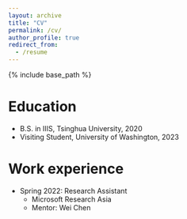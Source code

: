 ```yaml
---
layout: archive
title: "CV"
permalink: /cv/
author_profile: true
redirect_from:
  - /resume
---
```


{% include base_path %}

Education
======
* B.S. in IIIS, Tsinghua University, 2020
* Visiting Student, University of Washington, 2023


Work experience
======
* Spring 2022: Research Assistant
  * Microsoft Research Asia
  * Mentor: Wei Chen


  


